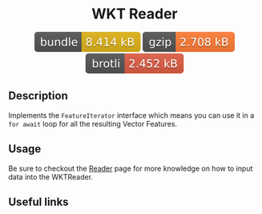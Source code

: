 <h1 style="text-align: center;">
  <div align="center">WKT Reader</div>
</h1>

<p align="center">
  <img src="../../assets/badges/wkt-file.svg" alt="wkt-file-ts">
  <img src="../../assets/badges/wkt-gzip.svg" alt="wkt-gzip-ts">
  <img src="../../assets/badges/wkt-brotli.svg" alt="wkt-brotli-ts">
</p>

## Description

Implements the `FeatureIterator` interface which means you can use it in a `for await` loop for all the resulting Vector Features.

## Usage

Be sure to checkout the [Reader](reader.md) page for more knowledge on how to input data into the WKTReader.

## Useful links
